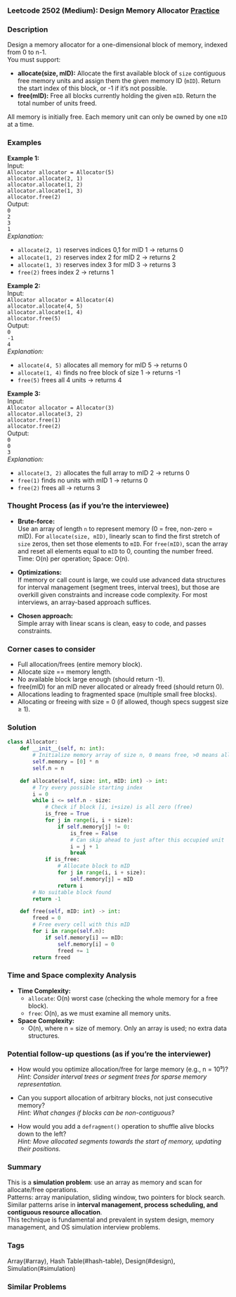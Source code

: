 ### Leetcode 2502 (Medium): Design Memory Allocator [Practice](https://leetcode.com/problems/design-memory-allocator)

### Description  
Design a memory allocator for a one-dimensional block of memory, indexed from 0 to n-1.  
You must support:
- **allocate(size, mID):** Allocate the first available block of `size` contiguous free memory units and assign them the given memory ID (`mID`). Return the start index of this block, or -1 if it’s not possible.
- **free(mID):** Free all blocks currently holding the given `mID`. Return the total number of units freed.

All memory is initially free. Each memory unit can only be owned by one `mID` at a time.

### Examples  

**Example 1:**  
Input:  
`Allocator allocator = Allocator(5)`  
`allocator.allocate(2, 1)`  
`allocator.allocate(1, 2)`  
`allocator.allocate(1, 3)`  
`allocator.free(2)`  
Output:  
`0`  
`2`  
`3`  
`1`  
*Explanation:*
- `allocate(2, 1)` reserves indices 0,1 for mID 1 → returns 0
- `allocate(1, 2)` reserves index 2 for mID 2 → returns 2
- `allocate(1, 3)` reserves index 3 for mID 3 → returns 3
- `free(2)` frees index 2 → returns 1

**Example 2:**  
Input:  
`Allocator allocator = Allocator(4)`  
`allocator.allocate(4, 5)`  
`allocator.allocate(1, 4)`  
`allocator.free(5)`  
Output:  
`0`  
`-1`  
`4`  
*Explanation:*
- `allocate(4, 5)` allocates all memory for mID 5 → returns 0
- `allocate(1, 4)` finds no free block of size 1 → returns -1
- `free(5)` frees all 4 units → returns 4

**Example 3:**  
Input:  
`Allocator allocator = Allocator(3)`  
`allocator.allocate(3, 2)`  
`allocator.free(1)`  
`allocator.free(2)`  
Output:  
`0`  
`0`  
`3`  
*Explanation:*
- `allocate(3, 2)` allocates the full array to mID 2 → returns 0
- `free(1)` finds no units with mID 1 → returns 0
- `free(2)` frees all → returns 3

### Thought Process (as if you’re the interviewee)  
- **Brute-force:**  
  Use an array of length `n` to represent memory (0 = free, non-zero = mID).
  For `allocate(size, mID)`, linearly scan to find the first stretch of `size` zeros, then set those elements to `mID`.
  For `free(mID)`, scan the array and reset all elements equal to `mID` to 0, counting the number freed.
  Time: O(n) per operation; Space: O(n).

- **Optimizations:**  
  If memory or call count is large, we could use advanced data structures for interval management (segment trees, interval trees), but those are overkill given constraints and increase code complexity.
  For most interviews, an array-based approach suffices.

- **Chosen approach:**  
  Simple array with linear scans is clean, easy to code, and passes constraints.

### Corner cases to consider  
- Full allocation/frees (entire memory block).
- Allocate size == memory length.
- No available block large enough (should return -1).
- free(mID) for an mID never allocated or already freed (should return 0).
- Allocations leading to fragmented space (multiple small free blocks).
- Allocating or freeing with size = 0 (if allowed, though specs suggest size ≥ 1).


### Solution

```python
class Allocator:
    def __init__(self, n: int):
        # Initialize memory array of size n, 0 means free, >0 means allocated with mID
        self.memory = [0] * n
        self.n = n

    def allocate(self, size: int, mID: int) -> int:
        # Try every possible starting index
        i = 0
        while i <= self.n - size:
            # Check if block [i, i+size) is all zero (free)
            is_free = True
            for j in range(i, i + size):
                if self.memory[j] != 0:
                    is_free = False
                    # Can skip ahead to just after this occupied unit
                    i = j + 1
                    break
            if is_free:
                # Allocate block to mID
                for j in range(i, i + size):
                    self.memory[j] = mID
                return i
        # No suitable block found
        return -1

    def free(self, mID: int) -> int:
        freed = 0
        # Free every cell with this mID
        for i in range(self.n):
            if self.memory[i] == mID:
                self.memory[i] = 0
                freed += 1
        return freed
```

### Time and Space complexity Analysis  

- **Time Complexity:**  
  - `allocate`: O(n) worst case (checking the whole memory for a free block).
  - `free`: O(n), as we must examine all memory units.
- **Space Complexity:**  
  - O(n), where n = size of memory. Only an array is used; no extra data structures.

### Potential follow-up questions (as if you’re the interviewer)  

- How would you optimize allocation/free for large memory (e.g., n = 10⁹)?  
  *Hint: Consider interval trees or segment trees for sparse memory representation.*

- Can you support allocation of arbitrary blocks, not just consecutive memory?  
  *Hint: What changes if blocks can be non-contiguous?*

- How would you add a `defragment()` operation to shuffle alive blocks down to the left?  
  *Hint: Move allocated segments towards the start of memory, updating their positions.*

### Summary
This is a **simulation problem**: use an array as memory and scan for allocate/free operations.  
Patterns: array manipulation, sliding window, two pointers for block search.  
Similar patterns arise in **interval management, process scheduling, and contiguous resource allocation**.  
This technique is fundamental and prevalent in system design, memory management, and OS simulation interview problems.

### Tags
Array(#array), Hash Table(#hash-table), Design(#design), Simulation(#simulation)

### Similar Problems
